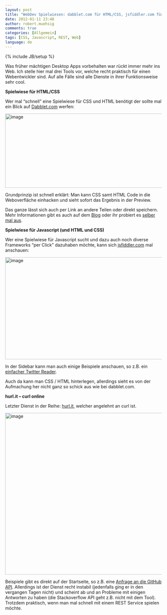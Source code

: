```yaml
---
layout: post
title: "WebDev Spielwiesen: dabblet.com für HTML/CSS, jsfiddler.com für JS & Hurl.it für REST"
date: 2012-01-11 23:48
author: robert.muehsig
comments: true
categories: [Allgemein]
tags: [CSS, Javascript, REST, Web]
language: de
---
```

{% include JB/setup %}
<p>Was früher mächtigen Desktop Apps vorbehalten war rückt immer mehr ins Web. Ich stelle hier mal drei Tools vor, welche recht praktisch für einen Webentwickler sind. Auf alle Fälle sind alle Dienste in ihrer Funktionsweise sehr cool.</p> <p><strong>Spielwiese für HTML/CSS</strong></p> <p>Wer mal “schnell” eine Spielwiese für CSS und HTML benötigt der sollte mal ein Blick auf <a href="http://dabblet.com/">Dabblet.com</a> werfen:</p> <p><a href="http://dabblet.com/"><img style="background-image: none; border-bottom: 0px; border-left: 0px; padding-left: 0px; padding-right: 0px; display: inline; border-top: 0px; border-right: 0px; padding-top: 0px" title="image" border="0" alt="image" src="{{BASE_PATH}}/assets/wp-images-de/image1447.png" width="594" height="238"></a></p> <p>Grundprinzip ist schnell erklärt: Man kann CSS samt HTML Code in die Weboverfläche einhacken und sieht sofort das Ergebnis in der Preview.</p> <p>Das ganze lässt sich auch per Link an andere Teilen oder direkt speichern. Mehr Informationen gibt es auch auf dem <a href="http://blog.dabblet.com/">Blog</a> oder ihr probiert es <a href="http://dabblet.com/">selber mal aus</a>.</p> <p><strong>Spielwiese für Javascript (und HTML und CSS)</strong></p> <p>Wer eine Spielwiese für Javascript sucht und dazu auch noch diverse Frameworks “per Click” dazuhaben möchte, kann sich <a href="http://jsfiddle.net">jsfiddler.com</a> mal anschauen:</p> <p><a href="http://jsfiddle.net"><img style="background-image: none; border-bottom: 0px; border-left: 0px; padding-left: 0px; padding-right: 0px; display: inline; border-top: 0px; border-right: 0px; padding-top: 0px" title="image" border="0" alt="image" src="{{BASE_PATH}}/assets/wp-images-de/image1448.png" width="617" height="328"></a></p> <p>In der Sidebar kann man auch einige Beispiele anschauen, so z.B. ein <a href="http://jsfiddle.net/pborreli/pJgyu/">einfacher Twitter Reader</a>.</p> <p>Auch da kann man CSS / HTML hinterlegen, allerdings sieht es von der Aufmachung her nicht ganz so schick aus wie bei dabblet.com. </p> <p><strong>hurl.it – curl online</strong></p> <p>Letzter Dienst in der Reihe: <a href="http://hurl.it/">hurl.it</a>, welcher angelehnt an curl ist. </p> <p><a href="http://hurl.it/"><img style="background-image: none; border-bottom: 0px; border-left: 0px; padding-left: 0px; padding-right: 0px; display: inline; border-top: 0px; border-right: 0px; padding-top: 0px" title="image" border="0" alt="image" src="{{BASE_PATH}}/assets/wp-images-de/image1449.png" width="612" height="519"></a></p>  <p>Beispiele gibt es direkt auf der Startseite, so z.B. eine <a href="http://hurl.it/hurls/8e0ac4075fa20091ad136326201b98ccecdb6220/e49d01e6beca4dd7561e0865387af315538e3407">Anfrage an die GitHub API</a>. Allerdings ist der Dienst recht instabil (jedenfalls ging er in den vergangen Tagen nicht) und scheint ab und an Probleme mit einigen Antworten zu haben (die Stackoverflow API geht z.B. nicht mit dem Tool). Trotzdem praktisch, wenn man mal schnell mit einem REST Service spielen möchte.</p>
